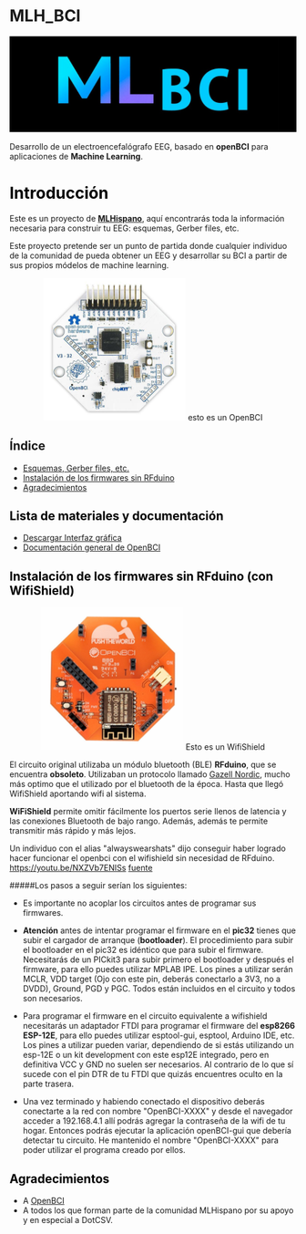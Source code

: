 # MLH_BCI

<p align="center">
<img src="docs/mlhbci.jpg" width="920" >
</p>

Desarrollo de un electroencefalógrafo EEG, basado en **openBCI** para aplicaciones de **Machine Learning**.


# <a name="introduccion" style="text-decoration:none; color:black;">Introducción</a>

Este es un proyecto de **[MLHispano](https://bit.ly/2Oqingj)**, aquí encontrarás toda la información necesaria para construir tu EEG: esquemas, Gerber files, etc.

Este proyecto pretende ser un punto de partida donde cualquier individuo de la comunidad de pueda obtener un EEG y desarrollar su BCI a partir de sus propios módelos de machine learning.


<p align="center">
<img src="docs/Cyton.jpg" width="250" >
esto es un OpenBCI
</p>


## Índice

- <a href="#ml-documentacion" >Esquemas, Gerber files, etc.</a>
- <a href="#ml-wifishield" >Instalación de los firmwares sin RFduino</a>
- <a href="#ml-agradecimientos" >Agradecimientos</a>


## <a name="ml-documentacion" style="text-decoration:none; color:black;">Lista de materiales y documentación</a>


- [Descargar Interfaz gráfica](https://openbci.com/index.php/downloads)
- [Documentación general de OpenBCI](https://docs.openbci.com/Getting%20Started/00-Welcome)



## <a name="ml-wifishield" style="text-decoration:none; color:black;">Instalación de los firmwares sin RFduino (con WifiShield)</a>
<p align="center">
<img src="docs/WiFiShield.jpg" width="250">
Esto es un WifiShield
</p>

El circuito original utilizaba un módulo bluetooth (BLE) **RFduino**, que se encuentra **obsoleto**. Utilizaban un protocolo llamado [Gazell Nordic](https://0w0.pw/nRFGo_SDK/group__nordic__gzll.html), mucho más optimo que el utilizado por el bluetooth de la época. Hasta que llegó WifiShield aportando wifi al sistema.

**WiFiShield** permite omitir fácilmente los puertos serie llenos de latencia y las conexiones Bluetooth de bajo rango. Además, además te permite transmitir más rápido y más lejos.

Un individuo con el alias "alwayswearshats" dijo conseguir haber logrado hacer funcionar el openbci con el wifishield sin necesidad de RFduino.
https://youtu.be/NXZVb7ENISs
[fuente](https://openbci.com/forum/index.php?p=/discussion/1773/is-cyton-programming-possible-without-using-bluetooth-dongle#latest)

#####Los pasos a seguir serían los siguientes:

- Es importante no acoplar los circuitos antes de programar sus firmwares.

- **Atención** antes de intentar programar el firmware en el **pic32** tienes que subir el cargador de arranque (**bootloader**). El procedimiento para subir el bootloader en el pic32 es idéntico que para subir el firmware. Necesitarás de un PICkit3 para subir primero el bootloader y después el firmware, para ello puedes utilizar MPLAB IPE. Los pines a utilizar serán MCLR, VDD target (Ojo con este pin, deberás conectarlo a 3V3, no a DVDD), Ground, PGD y PGC. Todos están incluidos en el circuito y todos son necesarios.

- Para programar el firmware en el circuito equivalente a wifishield necesitarás un adaptador FTDI para programar el firmware del **esp8266 ESP-12E**, para ello puedes utilizar esptool-gui, esptool, Arduino IDE, etc. Los pines a utilizar pueden variar, dependiendo de si estás utilizando un esp-12E o un kit development con este esp12E integrado, pero en definitiva VCC y GND no suelen ser necesarios. Al contrario de lo que sí sucede con el pin DTR de tu FTDI que quizás encuentres oculto en la parte trasera.


- Una vez terminado y habiendo conectado el dispositivo deberás conectarte a la red con nombre "OpenBCI-XXXX" y desde el navegador acceder a 192.168.4.1 allí podrás agregar la contraseña de la wifi de tu hogar. Entonces podrás ejecutar la aplicación openBCI-gui que debería detectar tu circuito. He mantenido el nombre "OpenBCI-XXXX" para poder utilizar el programa creado por ellos.




## <a name="ml-agradecimientos" style="text-decoration:none; color:black;">Agradecimientos</a>

- A [OpenBCI](https://openbci.com/)
- A todos los que forman parte de la comunidad MLHispano por su apoyo y en especial a DotCSV.

